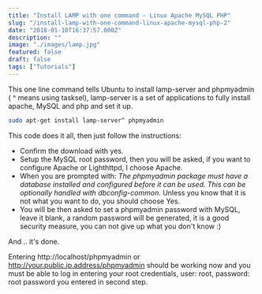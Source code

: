 ```yaml
---
title: "Install LAMP with one command - Linux Apache MySQL PHP"
slug: "/install-lamp-with-one-command-linux-apache-mysql-php-2"
date: "2018-01-10T16:37:57.000Z"
description: ""
image: "./images/lamp.jpg"
featured: false
draft: false
tags: ["Tutorials"]
---
```


This one line command tells Ubuntu to install lamp-server and phpmyadmin ( ^ means using tasksel), lamp-server is a set of applications to fully install apache, MySQL and php and set it up.

```bash
sudo apt-get install lamp-server^ phpmyadmin
```

This code does it all, then just follow the instructions:

* Confirm the download with yes.
* Setup the MySQL root password, then you will be asked, if you want to configure Apache or Lighthttpd, I choose Apache.
* When you are prompted with:
*The phpmyadmin package must have a database installed and configured before it can be used. This can be optionally handled with dbconfig-common.*
Unless you know that it is not what you want to do, you should choose Yes.
* You will be then asked to set a phpmyadmin password with MySQL, leave it blank, a random password will be generated, it is a good security measure, you can not give up what you don't know :)

And .. it's done.

Entering http://localhost/phpmyadmin or http://your.public.ip.address/phpmyadmin should be working now and you must be able to log in entering your root credentials, user: root, password: root password you entered in second step.

